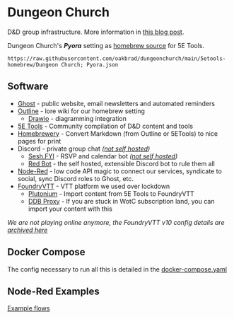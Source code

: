 # Dungeon Church
D&D group infrastructure. More information in [this blog post](https://www.dungeon.church/dungeon-church-software-stack).

Dungeon Church's ***Pyora*** setting as <a href="/5etools-homebrew/Dungeon Church.json">homebrew source</a> for 5E Tools.

```https://raw.githubusercontent.com/oakbrad/dungeonchurch/main/5etools-homebrew/Dungeon Church; Pyora.json```

## Software
- [Ghost](https://ghost.org/) - public website, email newsletters and automated reminders
- [Outline](https://www.getoutline.com/) - lore wiki for our homebrew setting
    - [Drawio](https://github.com/jgraph/docker-drawio) - diagramming integration
- [5E Tools](https://github.com/Jafner/5etools-docker) - Community compilation of D&D content and tools
- [Homebrewery](https://github.com/naturalcrit/homebrewery) - Convert Markdown (from Outline or 5ETools) to nice pages for print
- Discord - private group chat *(<a href=https://github.com/oakbrad/dungeonchurch/issues/6>not self hosted</a>)*
    - [Sesh.FYI](https://sesh.fyi/) - RSVP and calendar bot *(<a href=https://github.com/oakbrad/dungeonchurch/issues/7>not self hosted</a>)*
    - [Red Bot](https://github.com/Cog-Creators/Red-DiscordBot) - the self hosted, extensible Discord bot to rule them all
- [Node-Red](https://nodered.org/) - low code API magic to connect our services, syndicate to social, sync Discord roles to Ghost, etc.
- [FoundryVTT](https://foundryvtt.com/) - VTT platform we used over lockdown
    - [Plutonium](https://5e.tools/plutonium.html) - Import content from 5E Tools to FoundryVTT
    - [DDB Proxy](https://github.com/MrPrimate/ddb-proxy) - If you are stuck in WotC subscription land, you can import your content with this

*We are not playing online anymore, the FoundryVTT v10 config details are [archived here](/archive/foundryvtt-v10-old/README.md)*

## Docker Compose
The config necessary to run all this is detailed in the <a href=/docker-compose.yaml>docker-compose.yaml</a>

## Node-Red Examples
<a href=/node-red-examples/README.md>Example flows</a>